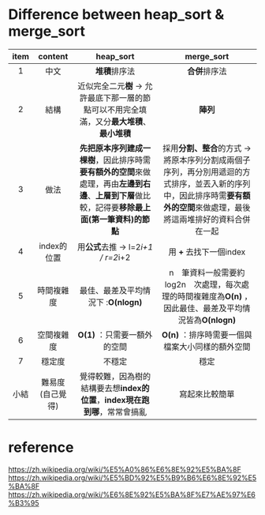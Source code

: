 # Difference between heap_sort & merge_sort
| item | content | heap_sort | merge_sort
| :---: | :---: | :---: | :---: 
1 | 中文 | **堆積**排序法 | **合併**排序法
2 | 結構 | 近似完全二元**樹** → 允許最底下那一層的節點可以不用完全填滿，又分**最大堆積**、**最小堆積** | **陣列**
3 | 做法 | **先把原本序列建成一棵樹**，因此排序時需**要有額外的空間**來做處理，再由**左邊到右邊**、**上層到下層**做比較，記得要**移除最上面(第一筆資料)的節點**  | 採用**分割、整合**的方式 → 將原本序列分割成兩個子序列，再分別用遞迴的方式排序，並丟入新的序列中，因此排序時需**要有額外的空間**來做處理，最後將這兩堆排好的資料合併在一起
4 | index的位置 | 用**公式**去推 → l=2*i+1 / r=2*i+2 | 用 **+** 去找下一個index
5 | 時間複雜度 | 最佳、最差及平均情況下 :**O(nlogn)** | n　筆資料一般需要約　log2n　次處理，每次處理的時間複雜度為**O(n)** ，因此最佳、最差及平均情況皆為**O(nlogn)**
6 | 空間複雜度 | **O(1)** ：只需要一額外的空間 | **O(n)** ：排序時需要一個與檔案大小同樣的額外空間
7 | 穩定度 | 不穩定 | 穩定
小結 | 難易度(自己覺得) | 覺得較難，因為樹的結構要去想**index的位置**，**index現在跑到哪**，常常會搞亂 | 寫起來比較簡單 

# reference
https://zh.wikipedia.org/wiki/%E5%A0%86%E6%8E%92%E5%BA%8F
https://zh.wikipedia.org/wiki/%E5%BD%92%E5%B9%B6%E6%8E%92%E5%BA%8F
https://zh.wikipedia.org/wiki/%E6%8E%92%E5%BA%8F%E7%AE%97%E6%B3%95
